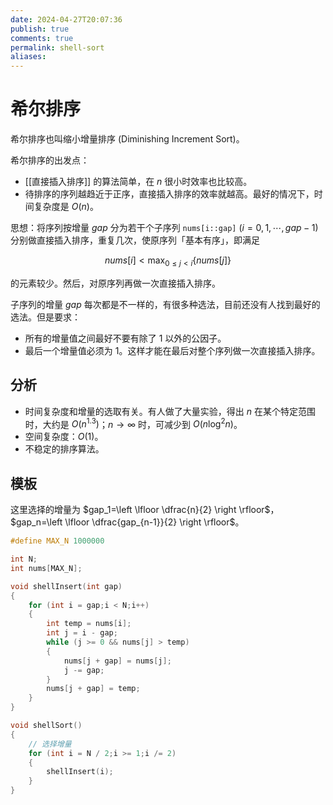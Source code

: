 ```yaml
---
date: 2024-04-27T20:07:36
publish: true
comments: true
permalink: shell-sort
aliases:
---
```


# 希尔排序

希尔排序也叫缩小增量排序 (Diminishing Increment Sort)。

希尔排序的出发点：

- [[直接插入排序]] 的算法简单，在 $n$ 很小时效率也比较高。
- 待排序的序列越趋近于正序，直接插入排序的效率就越高。最好的情况下，时间复杂度是 $O(n)$。

思想：将序列按增量 $gap$ 分为若干个子序列 `nums[i::gap]` ($i=0,1,\cdots,gap-1$) 分别做直接插入排序，重复几次，使原序列「基本有序」，即满足

$$
nums[i] < \max_{0 \le j<i} \{ nums[j] \}
$$

的元素较少。然后，对原序列再做一次直接插入排序。

子序列的增量 $gap$ 每次都是不一样的，有很多种选法，目前还没有人找到最好的选法。但是要求：

- 所有的增量值之间最好不要有除了 $1$ 以外的公因子。
- 最后一个增量值必须为 $1$。这样才能在最后对整个序列做一次直接插入排序。

## 分析

- 时间复杂度和增量的选取有关。有人做了大量实验，得出 $n$ 在某个特定范围时，大约是 $O(n^{1.3})$；$n \to \infty$ 时，可减少到 $O(n \log^2 n)$。
- 空间复杂度：$O(1)$。
- 不稳定的排序算法。

## 模板

这里选择的增量为 $gap_1=\left \lfloor \dfrac{n}{2} \right \rfloor$，$gap_n=\left \lfloor \dfrac{gap_{n-1}}{2} \right \rfloor$。

``` cpp
#define MAX_N 1000000

int N;
int nums[MAX_N];

void shellInsert(int gap)
{
    for (int i = gap;i < N;i++)
    {
        int temp = nums[i];
        int j = i - gap;
        while (j >= 0 && nums[j] > temp)
        {
            nums[j + gap] = nums[j];
            j -= gap;
        }
        nums[j + gap] = temp;
    }
}

void shellSort()
{
    // 选择增量
    for (int i = N / 2;i >= 1;i /= 2)
    {
        shellInsert(i);
    }
}
```
